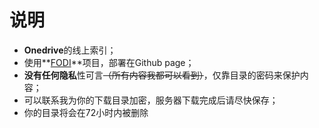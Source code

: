 # 说明
- **Onedrive**的线上索引；
- 使用**[FODI](https://github.com/vcheckzen/FODI-FRONT-END "FODI")**项目，部署在Github page；
- **没有任何隐私**性可言~~（所有内容我都可以看到）~~，仅靠目录的密码来保护内容；
- 可以联系我为你的下载目录加密，服务器下载完成后请尽快保存；
- 你的目录将会在72小时内被删除
